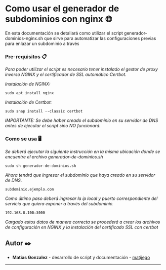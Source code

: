 # Como usar el generador de subdominios con nginx 🌐

En esta documentación se detallará como utilizar el script generador-dominios-nginx.sh que sirve para automatizar las configuraciones previas para enlazar un subdominio a través 



### Pre-requisitos 📋

_Para poder utilizar el script es necesario tener instalado el gestor de proxy inverso NGINX y el certificador de SSL automático Certbot._


_Instalación de NGINX:_

```
sudo apt install nginx
```


_Instalación de Certbot:_

```
sudo snap install --classic certbot
```

_IMPORTANTE: Se debe haber creado el subdominio en su servidor de DNS antes de ejecutar el script sino NO funcionará._


### Como se usa 🖥

_Se deberá ejecutar la siguiente instrucción en la misma ubicación donde se encuentre el archivo generador-de-dominios.sh_



```
sudo sh generador-de-dominios.sh
```

_Ahora tendrá que ingresar el subdominio que haya creado en su servidor de DNS._

```
subdominio.ejemplo.com
```

_Como último paso deberá ingresar la ip local y puerto correspondiente del servicio que quiera exponer a través del subdominio._


```
192.168.0.100:3000
```

_Cargado estos datos de manera correcta se procederá a crear los archivos de configuración en NGINX y la instalación del certificado SSL con certbot_



## Autor ✒️


* **Matias Gonzalez** - desarrollo de script y documentación - [matijego](https://github.com/matijego)




---
